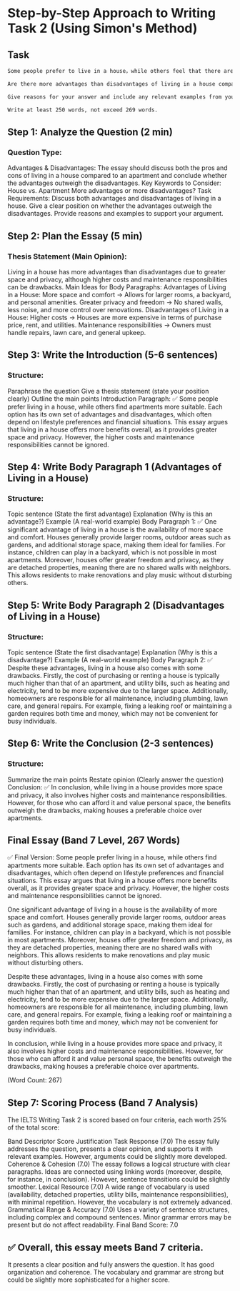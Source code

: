 # Step-by-Step Approach to Writing Task 2 (Using Simon's Method)

## Task

```txt
Some people prefer to live in a house，while others feel that there are more advantages to living in an apartment.

Are there more advantages than disadvantages of living in a house compared with living in an apartment?

Give reasons for your answer and include any relevant examples from your own knowledge or experience.

Write at least 250 words, not exceed 269 words.
```

## Step 1: Analyze the Question (2 min)

### Question Type:

Advantages & Disadvantages: The essay should discuss both the pros and cons of living in a house compared to an apartment and conclude whether the advantages outweigh the disadvantages.
Key Keywords to Consider:
House vs. Apartment
More advantages or more disadvantages?
Task Requirements:
Discuss both advantages and disadvantages of living in a house.
Give a clear position on whether the advantages outweigh the disadvantages.
Provide reasons and examples to support your argument.

## Step 2: Plan the Essay (5 min)

### Thesis Statement (Main Opinion):

Living in a house has more advantages than disadvantages due to greater space and privacy, although higher costs and maintenance responsibilities can be drawbacks.
Main Ideas for Body Paragraphs:
Advantages of Living in a House:
More space and comfort → Allows for larger rooms, a backyard, and personal amenities.
Greater privacy and freedom → No shared walls, less noise, and more control over renovations.
Disadvantages of Living in a House:
Higher costs → Houses are more expensive in terms of purchase price, rent, and utilities.
Maintenance responsibilities → Owners must handle repairs, lawn care, and general upkeep.

## Step 3: Write the Introduction (5-6 sentences)

### Structure:

Paraphrase the question
Give a thesis statement (state your position clearly)
Outline the main points
Introduction Paragraph:
✅ Some people prefer living in a house, while others find apartments more suitable. Each option has its own set of advantages and disadvantages, which often depend on lifestyle preferences and financial situations. This essay argues that living in a house offers more benefits overall, as it provides greater space and privacy. However, the higher costs and maintenance responsibilities cannot be ignored.

## Step 4: Write Body Paragraph 1 (Advantages of Living in a House)

### Structure:

Topic sentence (State the first advantage)
Explanation (Why is this an advantage?)
Example (A real-world example)
Body Paragraph 1:
✅ One significant advantage of living in a house is the availability of more space and comfort. Houses generally provide larger rooms, outdoor areas such as gardens, and additional storage space, making them ideal for families. For instance, children can play in a backyard, which is not possible in most apartments. Moreover, houses offer greater freedom and privacy, as they are detached properties, meaning there are no shared walls with neighbors. This allows residents to make renovations and play music without disturbing others.

## Step 5: Write Body Paragraph 2 (Disadvantages of Living in a House)

### Structure:

Topic sentence (State the first disadvantage)
Explanation (Why is this a disadvantage?)
Example (A real-world example)
Body Paragraph 2:
✅ Despite these advantages, living in a house also comes with some drawbacks. Firstly, the cost of purchasing or renting a house is typically much higher than that of an apartment, and utility bills, such as heating and electricity, tend to be more expensive due to the larger space. Additionally, homeowners are responsible for all maintenance, including plumbing, lawn care, and general repairs. For example, fixing a leaking roof or maintaining a garden requires both time and money, which may not be convenient for busy individuals.

## Step 6: Write the Conclusion (2-3 sentences)

### Structure:

Summarize the main points
Restate opinion (Clearly answer the question)
Conclusion:
✅ In conclusion, while living in a house provides more space and privacy, it also involves higher costs and maintenance responsibilities. However, for those who can afford it and value personal space, the benefits outweigh the drawbacks, making houses a preferable choice over apartments.

## Final Essay (Band 7 Level, 267 Words)

✅ Final Version:
Some people prefer living in a house, while others find apartments more suitable. Each option has its own set of advantages and disadvantages, which often depend on lifestyle preferences and financial situations. This essay argues that living in a house offers more benefits overall, as it provides greater space and privacy. However, the higher costs and maintenance responsibilities cannot be ignored.

One significant advantage of living in a house is the availability of more space and comfort. Houses generally provide larger rooms, outdoor areas such as gardens, and additional storage space, making them ideal for families. For instance, children can play in a backyard, which is not possible in most apartments. Moreover, houses offer greater freedom and privacy, as they are detached properties, meaning there are no shared walls with neighbors. This allows residents to make renovations and play music without disturbing others.

Despite these advantages, living in a house also comes with some drawbacks. Firstly, the cost of purchasing or renting a house is typically much higher than that of an apartment, and utility bills, such as heating and electricity, tend to be more expensive due to the larger space. Additionally, homeowners are responsible for all maintenance, including plumbing, lawn care, and general repairs. For example, fixing a leaking roof or maintaining a garden requires both time and money, which may not be convenient for busy individuals.

In conclusion, while living in a house provides more space and privacy, it also involves higher costs and maintenance responsibilities. However, for those who can afford it and value personal space, the benefits outweigh the drawbacks, making houses a preferable choice over apartments.

(Word Count: 267)

## Step 7: Scoring Process (Band 7 Analysis)

The IELTS Writing Task 2 is scored based on four criteria, each worth 25% of the total score:

Band Descriptor Score Justification
Task Response (7.0) The essay fully addresses the question, presents a clear opinion, and supports it with relevant examples. However, arguments could be slightly more developed.
Coherence & Cohesion (7.0) The essay follows a logical structure with clear paragraphs. Ideas are connected using linking words (moreover, despite, for instance, in conclusion). However, sentence transitions could be slightly smoother.
Lexical Resource (7.0) A wide range of vocabulary is used (availability, detached properties, utility bills, maintenance responsibilities), with minimal repetition. However, the vocabulary is not extremely advanced.
Grammatical Range & Accuracy (7.0) Uses a variety of sentence structures, including complex and compound sentences. Minor grammar errors may be present but do not affect readability.
Final Band Score: 7.0

## ✅ Overall, this essay meets Band 7 criteria.

It presents a clear position and fully answers the question.
It has good organization and coherence.
The vocabulary and grammar are strong but could be slightly more sophisticated for a higher score.
